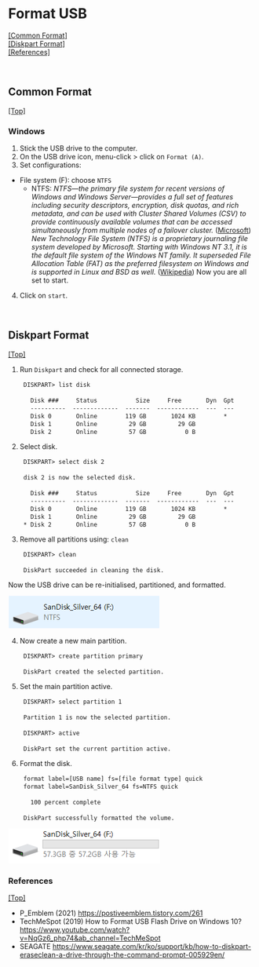 # <span id='top'>Format USB</span>

[[Common Format]](#common)  
[[Diskpart Format]](#diskpart)  
[[References]](#ref)

<br>

## <span id='common'>Common Format</span>

[[Top]](#top)

### Windows 

1. Stick the USB drive to the computer. 
2. On the USB drive icon, menu-click > click on `Format (A)`.
3. Set configurations:

- File system (F): choose `NTFS`
  - NTFS: _NTFS—the primary file system for recent versions of Windows and Windows Server—provides a full set of features including security descriptors, encryption, disk quotas, and rich metadata, and can be used with Cluster Shared Volumes (CSV) to provide continuously available volumes that can be accessed simultaneously from multiple nodes of a failover cluster._ ([Microsoft](https://docs.microsoft.com/en-us/windows-server/storage/file-server/ntfs-overview)) _New Technology File System (NTFS) is a proprietary journaling file system developed by Microsoft. Starting with Windows NT 3.1, it is the default file system of the Windows NT family. It superseded File Allocation Table (FAT) as the preferred filesystem on Windows and is supported in Linux and BSD as well._ ([Wikipedia](https://en.wikipedia.org/wiki/NTFS))
Now you are all set to start. 

4. Click on `start`.

<br>

## <span id='diskpart'>Diskpart Format</span>

[[Top]](#top)

1. Run `Diskpart` and check for all connected storage. 

        DISKPART> list disk

          Disk ###     Status           Size     Free       Dyn  Gpt
          ----------  -------------  -------  ------------  ---  ---
          Disk 0       Online        119 GB       1024 KB        *
          Disk 1       Online         29 GB         29 GB
          Disk 2       Online         57 GB           0 B

2. Select disk. 

        DISKPART> select disk 2

        disk 2 is now the selected disk.

          Disk ###     Status           Size     Free       Dyn  Gpt
          ----------  -------------  -------  ------------  ---  ---
          Disk 0       Online        119 GB       1024 KB        *
          Disk 1       Online         29 GB         29 GB
        * Disk 2       Online         57 GB           0 B


3. Remove all partitions using: `clean`
    
        DISKPART> clean
        
        DiskPart succeeded in cleaning the disk. 

Now the USB drive can be re-initialised, partitioned, and formatted.

<img src="https://github.com/deep-woods/Utils/blob/main/images/diskpart01_clean.png" />

4. Now create a new main partition.

        DISKPART> create partition primary
        
        DiskPart created the selected partition.

5. Set the main partition active. 

        DISKPART> select partition 1
        
        Partition 1 is now the selected partition.
        
        DISKPART> active
        
        DiskPart set the current partition active.
        
6. Format the disk. 
       
        format label=[USB name] fs=[file format type] quick
        format label=SanDisk_Silver_64 fs=NTFS quick
        
          100 percent complete
          
        DiskPart successfully formatted the volume.

<img src="https://github.com/deep-woods/Utils/blob/main/images/diskpart02_format.png" />

<br>

### <span id='ref'>References</span>

[[Top]](#top)

- P_Emblem (2021) https://postiveemblem.tistory.com/261
- TechMeSpot (2019) How to Format USB Flash Drive on Windows 10? https://www.youtube.com/watch?v=NqGz6_php74&ab_channel=TechMeSpot
- SEAGATE https://www.seagate.com/kr/ko/support/kb/how-to-diskpart-eraseclean-a-drive-through-the-command-prompt-005929en/
